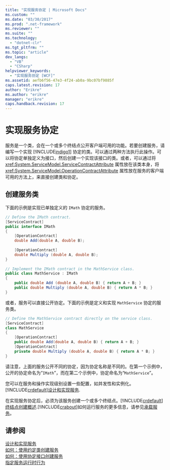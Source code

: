 ```yaml
---
title: "实现服务协定 | Microsoft Docs"
ms.custom: ""
ms.date: "03/30/2017"
ms.prod: ".net-framework"
ms.reviewer: ""
ms.suite: ""
ms.technology: 
  - "dotnet-clr"
ms.tgt_pltfrm: ""
ms.topic: "article"
dev_langs: 
  - "VB"
  - "CSharp"
helpviewer_keywords: 
  - "实现服务协定 [WCF]"
ms.assetid: aefb6f56-47e3-4f24-ab0a-9bc07bf9885f
caps.latest.revision: 17
author: "Erikre"
ms.author: "erikre"
manager: "erikre"
caps.handback.revision: 17
---
```

# 实现服务协定
服务是一个类，会在一个或多个终结点公开客户端可用的功能。若要创建服务，请编写一个实现 [!INCLUDE[indigo1](../../../includes/indigo1-md.md)] 协定的类。可以通过两种方法执行此操作。可以将协定单独定义为接口，然后创建一个实现该接口的类。或者，可以通过将 <xref:System.ServiceModel.ServiceContractAttribute> 属性放在该类本身，将 <xref:System.ServiceModel.OperationContractAttribute> 属性放在服务的客户端可用的方法上，来直接创建类和协定。  
  
## 创建服务类  
 下面的示例是实现已单独定义的 `IMath` 协定的服务。  
  
```csharp  
// Define the IMath contract.  
[ServiceContract]  
public interface IMath  
{  
    [OperationContract]   
    double Add(double A, double B);  
  
    [OperationContract]  
    double Multiply (double A, double B);  
}  
  
// Implement the IMath contract in the MathService class.  
public class MathService : IMath  
{  
    public double Add (double A, double B) { return A + B; }  
    public double Multiply (double A, double B) { return A * B; }  
}  
```  
  
 或者，服务可以直接公开协定。下面的示例是定义和实现 `MathService` 协定的服务类。  
  
```csharp  
// Define the MathService contract directly on the service class.  
[ServiceContract]  
class MathService  
{  
    [OperationContract]  
    public double Add(double A, double B) { return A + B; }  
    [OperationContract]  
    private double Multiply (double A, double B) { return A * B; }  
}  
```  
  
 请注意，上面的服务公开不同的协定，因为协定名称是不同的。在第一个示例中，公开的协定命名为“`IMath`”，而在第二个示例中，协定命名为“`MathService`”。  
  
 您可以在服务和操作实现级别设置一些配置，如并发性和实例化。[!INCLUDE[crdefault](../../../includes/crdefault-md.md)][设计和实现服务](../../../docs/framework/wcf/designing-and-implementing-services.md).  
  
 在实现服务协定后，必须为该服务创建一个或多个终结点。[!INCLUDE[crdefault](../../../includes/crdefault-md.md)][终结点创建概述](../../../docs/framework/wcf/endpoint-creation-overview.md).[!INCLUDE[crabout](../../../includes/crabout-md.md)]如何运行服务的更多信息，请参见[承载服务](../../../docs/framework/wcf/hosting-services.md)。  
  
## 请参阅  
 [设计和实现服务](../../../docs/framework/wcf/designing-and-implementing-services.md)   
 [如何：使用约定类创建服务](../../../docs/framework/wcf/feature-details/how-to-create-a-wcf-contract-with-a-class.md)   
 [如何：使用协定接口创建服务](../../../docs/framework/wcf/feature-details/how-to-create-a-service-with-a-contract-interface.md)   
 [指定服务运行时行为](../../../docs/framework/wcf/specifying-service-run-time-behavior.md)